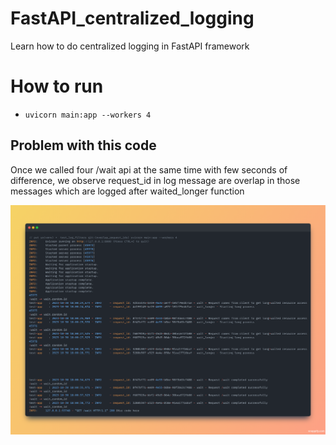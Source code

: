 # FastAPI_centralized_logging
Learn how to do centralized logging in FastAPI framework

# How to run
- `uvicorn main:app --workers 4`

## Problem with this code
Once we called four /wait api at the same time with few seconds of difference, we observe request_id in log message are overlap in those messages which are logged after waited_longer function

![Alt text](Snap.png)
